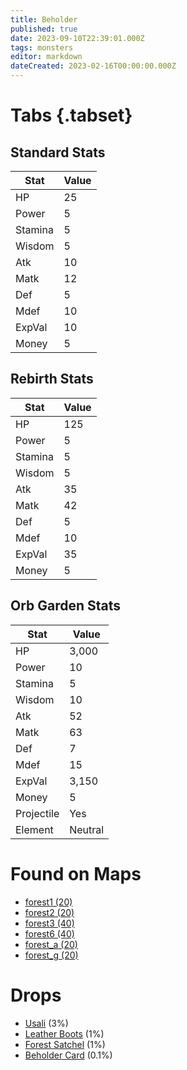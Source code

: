 ```yaml
---
title: Beholder
published: true
date: 2023-09-10T22:39:01.000Z
tags: monsters
editor: markdown
dateCreated: 2023-02-16T00:00:00.000Z
---
```


# Tabs {.tabset}

## Standard Stats

|Stat|Value|
|-|-|
|HP|25|
|Power|5|
|Stamina|5|
|Wisdom|5|
|Atk|10|
|Matk|12|
|Def|5|
|Mdef|10|
|ExpVal|10|
|Money|5|
## Rebirth Stats

|Stat|Value|
|-|-|
|HP|125|
|Power|5|
|Stamina|5|
|Wisdom|5|
|Atk|35|
|Matk|42|
|Def|5|
|Mdef|10|
|ExpVal|35|
|Money|5|
## Orb Garden Stats

|Stat|Value|
|-|-|
|HP|3,000|
|Power|10|
|Stamina|5|
|Wisdom|10|
|Atk|52|
|Matk|63|
|Def|7|
|Mdef|15|
|ExpVal|3,150|
|Money|5|
|Projectile|Yes|
|Element|Neutral|

# Found on Maps
 * [forest1 (20)](/maps/forest1)
 * [forest2 (20)](/maps/forest2)
 * [forest3 (40)](/maps/forest3)
 * [forest6 (40)](/maps/forest6)
 * [forest_a (20)](/maps/forest_a)
 * [forest_g (20)](/maps/forest_g)

# Drops
 * [Usali](/items/usali) (3%)
 * [Leather Boots](/items/leather-boots) (1%)
 * [Forest Satchel](/items/forest-satchel) (1%)
 * [Beholder Card](/items/beholder-card) (0.1%)
